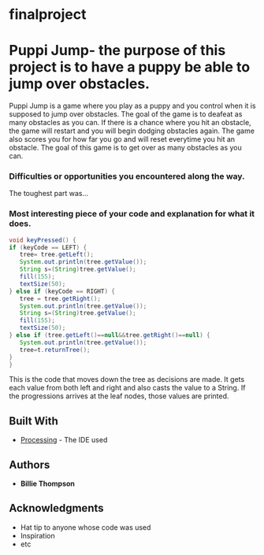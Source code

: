 # finalproject
# Puppi Jump- the purpose of this project is to have a puppy be able to jump over obstacles.
  Puppi Jump is a game where you play as a puppy and you control when it is supposed to jump over obstacles. The goal of the game is to deafeat as many obstacles as you can. If there is a chance where you hit an obstacle, the game will restart and you will begin dodging obstacles again. The game also scores you for how far you go and will reset everytime you hit an obstacle. The goal of this game is to get over as many obstacles as you can.

### Difficulties or opportunities you encountered along the way.

The toughest part was...

### Most interesting piece of your code and explanation for what it does.

```Java
void keyPressed() {
if (keyCode == LEFT) {
   tree= tree.getLeft();
   System.out.println(tree.getValue());
   String s=(String)tree.getValue();
   fill(155);
   textSize(50);
} else if (keyCode == RIGHT) {
   tree = tree.getRight();
   System.out.println(tree.getValue());
   String s=(String)tree.getValue();
   fill(155);
   textSize(50);
} else if (tree.getLeft()==null&&tree.getRight()==null) {
   System.out.println(tree.getValue());
   tree=t.returnTree();
}
}
```
This is the code that moves down the tree as decisions are made. It gets each value from both left and right and also casts the value to a String. If the progressions arrives at the leaf nodes, those values are printed.
## Built With

* [Processing](https://processing.org/) - The IDE used

## Authors

* **Billie Thompson** 

## Acknowledgments

* Hat tip to anyone whose code was used
* Inspiration
* etc

